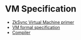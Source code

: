 # VM Specification

- [ZkSync Virtual Machine primer](./2_vm_section/1_zkSync_era_virtual_machine_primer.md)
- [VM formal specification](./2_vm_section/2_EraVM_formal_specification.pdf)
- [Compiler](./2_vm_section/3_compiler.md)
